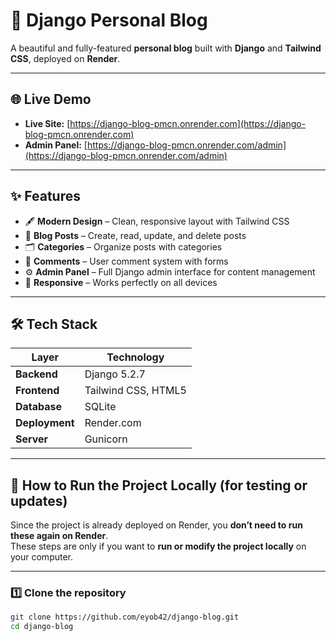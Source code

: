 # 📝 Django Personal Blog

A beautiful and fully-featured **personal blog** built with **Django** and **Tailwind CSS**, deployed on **Render**.

---

## 🌐 Live Demo

- **Live Site:** [https://django-blog-pmcn.onrender.com](https://django-blog-pmcn.onrender.com)  
- **Admin Panel:** [https://django-blog-pmcn.onrender.com/admin](https://django-blog-pmcn.onrender.com/admin)

---

## ✨ Features

- 🖋️ **Modern Design** – Clean, responsive layout with Tailwind CSS  
- 📰 **Blog Posts** – Create, read, update, and delete posts  
- 🗂️ **Categories** – Organize posts with categories  
- 💬 **Comments** – User comment system with forms  
- ⚙️ **Admin Panel** – Full Django admin interface for content management  
- 📱 **Responsive** – Works perfectly on all devices  

---

## 🛠️ Tech Stack

| Layer | Technology |
|--------|-------------|
| **Backend** | Django 5.2.7 |
| **Frontend** | Tailwind CSS, HTML5 |
| **Database** | SQLite |
| **Deployment** | Render.com |
| **Server** | Gunicorn |

---

## 🚀 How to Run the Project Locally (for testing or updates)

Since the project is already deployed on Render, you **don’t need to run these again on Render**.  
These steps are only if you want to **run or modify the project locally** on your computer.

---

### 1️⃣ Clone the repository
```bash
git clone https://github.com/eyob42/django-blog.git
cd django-blog

